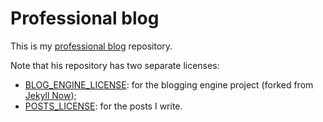# Professional blog

This is my [professional blog](https://saveriomiroddi.github.io) repository.

Note that his repository has two separate licenses:

- [BLOG_ENGINE_LICENSE](/BLOG_ENGINE_LICENSE): for the blogging engine project (forked from [Jekyll Now](https://github.com/barryclark/jekyll-now));
- [POSTS_LICENSE](/POSTS_LICENSE): for the posts I write.

